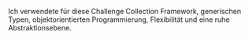 Ich verwendete für diese Challenge Collection Framework, generischen Typen, objektorientierten Programmierung, Flexibilität und eine ruhe Abstraktionsebene.
